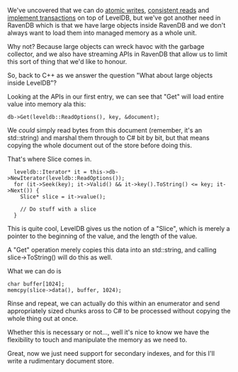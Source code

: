 We've uncovered that we can do [atomic writes](/entries/basic-operations-with-leveldb.htm), [consistent reads](/entries/transactional-guarantees-on-top-of-leveldb.html) and [implement transactions](/entries/writing-a-transaction-manager-on-top-of-leveldb.html) on top of LevelDB, but we've got another need in RavenDB which is that we have large objects inside RavenDB and we don't always want to load them into managed memory as a whole unit.

Why not? Because large objects can wreck havoc with the garbage collector, and we also have streaming APIs in RavenDB that allow us to limit this sort of thing that we'd like to honour.

So, back to C++ as we answer the question "What about large objects inside LevelDB"?

Looking at the APIs in our first entry, we can see that "Get" will load entire value into memory ala this:

    db->Get(leveldb::ReadOptions(), key, &document);

We *could* simply read bytes from this document (remember, it's an std::string) and marshal them through to C# bit by bit, but that means copying the whole document out of the store before doing this.

That's where Slice comes in.

      leveldb::Iterator* it = this->db->NewIterator(leveldb::ReadOptions());
      for (it->Seek(key); it->Valid() && it->key().ToString() <= key; it->Next()) {
        Slice* slice = it->value();
        
        // Do stuff with a slice
      }

This is quite cool, LevelDB gives us the notion of a "Slice", which is merely a pointer to the beginning of the value, and the length of the value.

A "Get" operation merely copies this data into an std::string, and calling slice->ToString() will do this as well.

What we can do is 

    char buffer[1024];
    memcpy(slice->data(), buffer, 1024);


Rinse and repeat, we can actually do this within an enumerator and send appropriately sized chunks aross to C# to be processed without copying the whole thing out at once.

Whether this is necessary or not..., well it's nice to know we have the flexibility to touch and manipulate the memory as we need to.

Great, now we just need support for secondary indexes, and for this I'll write a rudimentary document store.
